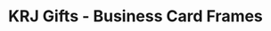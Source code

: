 ---
title: "KRJ Gifts - Business Card Frames"
url: /old-bridge/krj-gifts-business-card-frames/
shop: Andenken
---